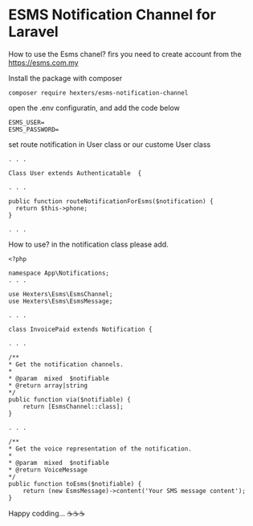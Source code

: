 # ESMS Notification Channel for Laravel
How to use the Esms chanel? firs you need to create  account from the https://esms.com.my 


Install the package with composer
```
composer require hexters/esms-notification-channel
```

open the .env configuratin, and add the code below
```
ESMS_USER=
ESMS_PASSWORD=
```

set route notification in User class or our custome User class
```
. . .

Class User extends Authenticatable  {

. . .

public function routeNotificationForEsms($notification) {
  return $this->phone;
}

. . .
```

How to use? in the notification class please add.
```
<?php 

namespace App\Notifications;
. . .

use Hexters\Esms\EsmsChannel;
use Hexters\Esms\EsmsMessage;

. . .

class InvoicePaid extends Notification {

. . . 

/**
* Get the notification channels.
*
* @param  mixed  $notifiable
* @return array|string
*/
public function via($notifiable) {
    return [EsmsChannel::class];
}

. . .

/**
* Get the voice representation of the notification.
*
* @param  mixed  $notifiable
* @return VoiceMessage
*/
public function toEsms($notifiable) {
    return (new EsmsMessage)->content('Your SMS message content');
}

```

Happy codding... ☕☕☕